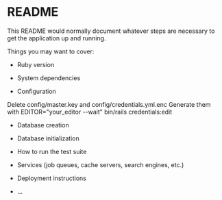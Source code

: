 # README

This README would normally document whatever steps are necessary to get the
application up and running.

Things you may want to cover:

* Ruby version

* System dependencies

* Configuration

Delete config/master.key and config/credentials.yml.enc
Generate them with EDITOR="your_editor --wait" bin/rails credentials:edit

* Database creation

* Database initialization

* How to run the test suite

* Services (job queues, cache servers, search engines, etc.)

* Deployment instructions

* ...

